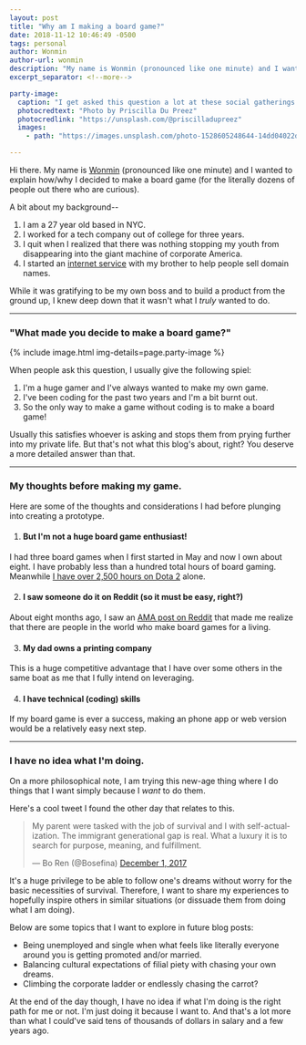 ```yaml
---
layout: post
title: "Why am I making a board game?"
date: 2018-11-12 10:46:49 -0500
tags: personal
author: Wonmin
author-url: wonmin
description: "My name is Wonmin (pronounced like one minute) and I wanted to explain how/why I decided to make a board game."
excerpt_separator: <!--more-->

party-image:
  caption: "I get asked this question a lot at these social gatherings people call &quot;parties.&quot;"
  photocredtext: "Photo by Priscilla Du Preez"
  photocredlink: "https://unsplash.com/@priscilladupreez"
  images:
    - path: "https://images.unsplash.com/photo-1528605248644-14dd04022da1?auto=format&fit=crop&w=800&h=300&q=1"

---
```


Hi there. My name is [Wonmin][wonmin-website] (pronounced like one minute) and I wanted to explain how/why I decided to make a board game (for the literally dozens of people out there who are curious).

A bit about my background--

1. I am a 27 year old based in NYC.
2. I worked for a tech company out of college for three years.
3. I quit when I realized that there was nothing stopping my youth from disappearing into the giant machine of corporate America.
4. I started an [internet service][domahub-website] with my brother to help people sell domain names.

While it was gratifying to be my own boss and to build a product from the ground up, I knew deep down that it wasn't what I _truly_ wanted to do.

<!--more-->

---

### "What made you decide to make a board game?"

{% include image.html img-details=page.party-image %}

When people ask this question, I usually give the following spiel:

1. I'm a huge gamer and I've always wanted to make my own game.
2. I've been coding for the past two years and I'm a bit burnt out.
3. So the only way to make a game without coding is to make a board game!

Usually this satisfies whoever is asking and stops them from prying further into my private life. But that's not what this blog's about, right? You deserve a more detailed answer than that.

---

### My thoughts before making my game.

Here are some of the thoughts and considerations I had before plunging into creating a prototype.

1. #### But I'm not a huge board game enthusiast!
I had three board games when I first started in May and now I own about eight. I have probably less than a hundred total hours of board gaming. Meanwhile [I have over 2,500 hours on Dota 2][steam-dota-hours] alone.

2. #### I saw someone do it on Reddit (so it must be easy, right?)
About eight months ago, I saw an [AMA post on Reddit][ama-reddit] that made me realize that there are people in the world who make board games for a living.

3. #### My dad owns a printing company
This is a huge competitive advantage that I have over some others in the same boat as me that I fully intend on leveraging.

4. #### I have technical (coding) skills
If my board game is ever a success, making an phone app or web version would be a relatively easy next step.

---

### I have no idea what I'm doing.

On a more philosophical note, I am trying this new-age thing where I do things that I want simply because I _want_ to do them.

Here's a cool tweet I found the other day that relates to this.
<blockquote class="twitter-tweet" data-lang="en"><p lang="en" dir="ltr">My parent were tasked with the job of survival and I with self-actualization. The immigrant generational gap is real. What a luxury it is to search for purpose, meaning, and fulfillment.</p>&mdash; Bo Ren (@Bosefina) <a href="https://twitter.com/Bosefina/status/936724598632210433?ref_src=twsrc%5Etfw">December 1, 2017</a></blockquote>
<script async src="https://platform.twitter.com/widgets.js" charset="utf-8"></script>

It's a huge privilege to be able to follow one's dreams without worry for the basic necessities of survival. Therefore, I want to share my experiences to hopefully inspire others in similar situations (or dissuade them from doing what I am doing).

Below are some topics that I want to explore in future blog posts:

* Being unemployed and single when what feels like literally everyone around you is getting promoted and/or married.
* Balancing cultural expectations of filial piety with chasing your own dreams.
* Climbing the corporate ladder or endlessly chasing the carrot?

At the end of the day though, I have no idea if what I'm doing is the right path for me or not. I'm just doing it because I want to. And that's a lot more than what I could've said tens of thousands of dollars in salary and a few years ago.

[wonmin-website]: https://1minlee.com
[domahub-website]: https://domahub.com
[steam-dota-hours]: https://steamcommunity.com/id/xcellion
[ama-reddit]: https://www.reddit.com/r/Entrepreneur/comments/84euua/i_left_my_day_job_to_make_board_games_with_my/

